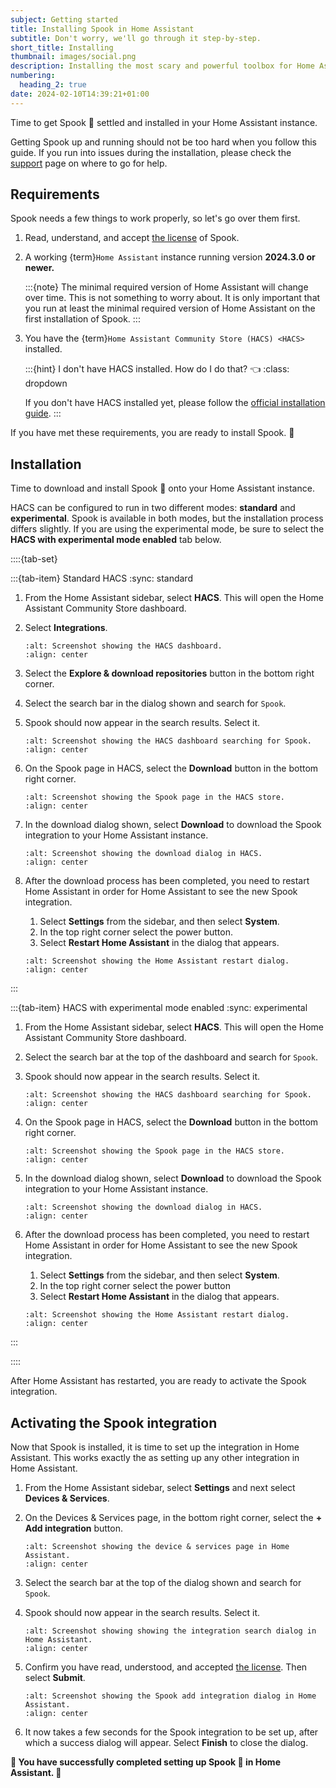 ```yaml
---
subject: Getting started
title: Installing Spook in Home Assistant
subtitle: Don't worry, we'll go through it step-by-step.
short_title: Installing
thumbnail: images/social.png
description: Installing the most scary and powerful toolbox for Home Assistant isn't that hard. This step-by-step installation guide will help you through it.
numbering:
  heading_2: true
date: 2024-02-10T14:39:21+01:00
---
```


Time to get Spook 👻 settled and installed in your Home Assistant instance.

Getting Spook up and running should not be too hard when you follow this guide. If you run into issues during the installation, please check the [support](support) page on where to go for help.

## Requirements

Spook needs a few things to work properly, so let's go over them first.

1. Read, understand, and accept [the license](license) of Spook.
2. A working {term}`Home Assistant` instance running version **2024.3.0 or newer.**

   :::{note}
   The minimal required version of Home Assistant will change over time. This is not something to worry about. It is only important that you run at least the minimal required version of Home Assistant on the first installation of Spook.
   :::

3. You have the {term}`Home Assistant Community Store (HACS) <HACS>` installed.

   :::{hint} I don't have HACS installed. How do I do that? 👈
   :class: dropdown

   If you don't have HACS installed yet, please follow the [official installation guide](https://hacs.xyz/docs/installation/manual).
   :::

If you have met these requirements, you are ready to install Spook. 🎉

## Installation

Time to download and install Spook 👻 onto your Home Assistant instance.

HACS can be configured to run in two different modes: **standard** and **experimental**. Spook is available in both modes, but the installation process differs slightly.
If you are using the experimental mode, be sure to select the **HACS with experimental mode enabled** tab below.

::::{tab-set}

:::{tab-item} Standard HACS
:sync: standard

1. From the Home Assistant sidebar, select **HACS**. This will open the Home Assistant Community Store dashboard.
2. Select **Integrations**.

   ```{figure} images/installation/hacs_integrations.png
   :alt: Screenshot showing the HACS dashboard.
   :align: center
   ```

3. Select the **Explore & download repositories** button in the bottom right corner.
4. Select the search bar in the dialog shown and search for `Spook`.
5. Spook should now appear in the search results. Select it.

   ```{figure} images/installation/hacs_find_spook.png
   :alt: Screenshot showing the HACS dashboard searching for Spook.
   :align: center
   ```

6. On the Spook page in HACS, select the **Download** button in the bottom right corner.

   ```{figure} images/installation/hacs_download_fab.png
   :alt: Screenshot showing the Spook page in the HACS store.
   :align: center
   ```

7. In the download dialog shown, select **Download** to download the Spook integration to your Home Assistant instance.

   ```{figure} images/installation/hacs_download.png
   :alt: Screenshot showing the download dialog in HACS.
   :align: center
   ```

8. After the download process has been completed, you need to restart Home Assistant in order for Home Assistant to see the new Spook integration.

   1. Select **Settings** from the sidebar, and then select **System**.
   2. In the top right corner select the power button.
   3. Select **Restart Home Assistant** in the dialog that appears.

   ```{figure} images/installation/restart_home_assistant.png
   :alt: Screenshot showing the Home Assistant restart dialog.
   :align: center
   ```

:::

:::{tab-item} HACS with experimental mode enabled
:sync: experimental

1. From the Home Assistant sidebar, select **HACS**. This will open the Home Assistant Community Store dashboard.
2. Select the search bar at the top of the dashboard and search for `Spook`.
3. Spook should now appear in the search results. Select it.

   ```{figure} images/installation/hacs_experimental_find_spook.png
   :alt: Screenshot showing the HACS dashboard searching for Spook.
   :align: center
   ```

4. On the Spook page in HACS, select the **Download** button in the bottom right corner.

   ```{figure} images/installation/hacs_experimental_download_fab.png
   :alt: Screenshot showing the Spook page in the HACS store.
   :align: center
   ```

5. In the download dialog shown, select **Download** to download the Spook integration to your Home Assistant instance.

   ```{figure} images/installation/hacs_experimental_download.png
   :alt: Screenshot showing the download dialog in HACS.
   :align: center
   ```

6. After the download process has been completed, you need to restart Home Assistant in order for Home Assistant to see the new Spook integration.

   1. Select **Settings** from the sidebar, and then select **System**.
   2. In the top right corner select the power button
   3. Select **Restart Home Assistant** in the dialog that appears.

   ```{figure} images/installation/experimental_restart_home_assistant.png
   :alt: Screenshot showing the Home Assistant restart dialog.
   :align: center
   ```

:::

::::

After Home Assistant has restarted, you are ready to activate the Spook integration.

## Activating the Spook integration

Now that Spook is installed, it is time to set up the integration in Home Assistant. This works exactly the as setting up any other integration in Home Assistant.

1. From the Home Assistant sidebar, select **Settings** and next select **Devices & Services**.
2. On the Devices & Services page, in the bottom right corner, select the **+ Add integration** button.

   ```{figure} images/installation/add_integration.png
   :alt: Screenshot showing the device & services page in Home Assistant.
   :align: center
   ```

3. Select the search bar at the top of the dialog shown and search for `Spook`.
4. Spook should now appear in the search results. Select it.

   ```{figure} images/installation/find_spook.png
   :alt: Screenshot showing showing the integration search dialog in Home Assistant.
   :align: center
   ```

5. Confirm you have read, understood, and accepted [the license](license). Then select **Submit**.

   ```{figure} images/installation/accept_license.png
   :alt: Screenshot showing the Spook add integration dialog in Home Assistant.
   :align: center
   ```

6. It now takes a few seconds for the Spook integration to be set up, after which a success dialog will appear. Select **Finish** to close the dialog.

**🎉 You have successfully completed setting up Spook 👻 in Home Assistant. 🎉**
